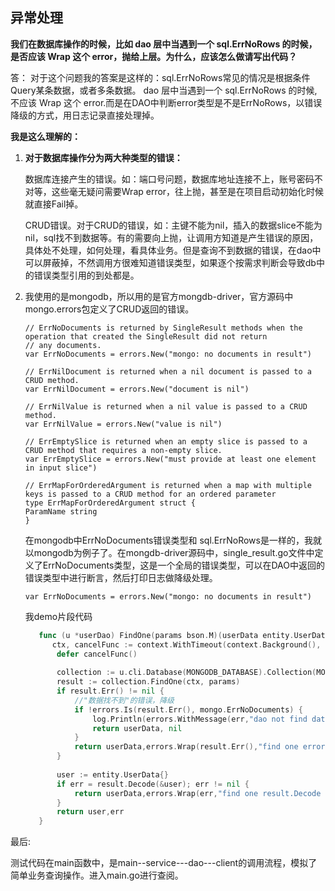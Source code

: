 ##  异常处理

**我们在数据库操作的时候，比如 dao 层中当遇到一个 sql.ErrNoRows 的时候，是否应该 Wrap 这个 error，抛给上层。为什么，应该怎么做请写出代码？**

答： 对于这个问题我的答案是这样的：sql.ErrNoRows常见的情况是根据条件Query某条数据，或者多条数据。 dao 层中当遇到一个 sql.ErrNoRows 的时候,不应该 Wrap 这个 error.而是在DAO中判断error类型是不是ErrNoRows，以错误降级的方式，用日志记录直接处理掉。

**我是这么理解的：**

1. **对于数据库操作分为两大种类型的错误：**
   
    数据库连接产生的错误。如：端口号问题，数据库地址连接不上，账号密码不对等，这些毫无疑问需要Wrap error，往上抛，甚至是在项目启动初始化时候就直接Fail掉。
    
    CRUD错误。对于CRUD的错误，如：主键不能为nil，插入的数据slice不能为nil，sql找不到数据等。有的需要向上抛，让调用方知道是产生错误的原因，具体处不处理，如何处理，看具体业务。但是查询不到数据的错误，在dao中可以屏蔽掉，不然调用方很难知道错误类型，如果逐个按需求判断会导致db中的错误类型引用的到处都是。


2. 我使用的是mongodb，所以用的是官方mongdb-driver，官方源码中mongo.errors包定义了CRUD返回的错误。

    ```
   // ErrNoDocuments is returned by SingleResult methods when the operation that created the SingleResult did not return
   // any documents.
   var ErrNoDocuments = errors.New("mongo: no documents in result")
   
    // ErrNilDocument is returned when a nil document is passed to a CRUD method.
    var ErrNilDocument = errors.New("document is nil")
    
    // ErrNilValue is returned when a nil value is passed to a CRUD method.
    var ErrNilValue = errors.New("value is nil")
    
    // ErrEmptySlice is returned when an empty slice is passed to a CRUD method that requires a non-empty slice.
    var ErrEmptySlice = errors.New("must provide at least one element in input slice")
    
    // ErrMapForOrderedArgument is returned when a map with multiple keys is passed to a CRUD method for an ordered parameter
    type ErrMapForOrderedArgument struct {
    ParamName string
    }
    
    ```

    在mongodb中ErrNoDocuments错误类型和 sql.ErrNoRows是一样的，我就以mongodb为例子了。在mongdb-driver源码中，single_result.go文件中定义了ErrNoDocuments类型，这是一个全局的错误类型，可以在DAO中返回的错误类型中进行断言，然后打印日志做降级处理。
      
   ```
   var ErrNoDocuments = errors.New("mongo: no documents in result")
   ```
   我demo片段代码

   ```go
      func (u *userDao) FindOne(params bson.M)(userData entity.UserData, err error){
         ctx, cancelFunc := context.WithTimeout(context.Background(), MONGODB_CONNECT_TIMEOUT)
          defer cancelFunc()
      
          collection := u.cli.Database(MONGODB_DATABASE).Collection(MONGODB_DATABASE_COLLECT)
          result := collection.FindOne(ctx, params)
          if result.Err() != nil {
              //"数据找不到"的错误，降级
              if !errors.Is(result.Err(), mongo.ErrNoDocuments) {
                  log.Println(errors.WithMessage(err,"dao not find data").Error())
                  return userData, nil
              }
              return userData,errors.Wrap(result.Err(),"find one error")
          }
      
          user := entity.UserData{}
          if err = result.Decode(&user); err != nil {
              return userData,errors.Wrap(err,"find one result.Decode error")
          }
          return user,err
      }
   ```
  
最后:

测试代码在main函数中，是main--service---dao---client的调用流程，模拟了简单业务查询操作。进入main.go进行查阅。
